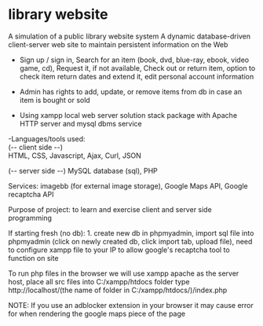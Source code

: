 # library website
A simulation of a public library website system 
A dynamic database-driven client-server web site to maintain persistent information on the Web

- Sign up / sign in, Search for an item (book, dvd, blue-ray, ebook, video game, cd), Request it, if not available, Check out or return item, 
option to check item return dates and extend it, edit personal account information
- Admin has rights to add, update, or remove items from db in case an item is bought or sold  

- Using xampp local web server solution stack package
with Apache HTTP server and mysql dbms service


-Languages/tools used:<br>
(-- client side --)<br>
HTML, CSS, Javascript, Ajax, Curl, JSON    

(-- server side --) 
MySQL database (sql), PHP 

Services: imagebb (for external image storage), Google Maps API, Google recaptcha API 


Purpose of project: to learn and exercise client and server side programming 

If starting fresh (no db): 1. create new db in phpmyadmin, import sql file into phpmyadmin
(click on newly created db, click import tab, upload file), need to configure xampp file to
your IP to allow google's recaptcha tool to function on site 
 
To run php files in the browser we will use xampp apache as the server host,
place all src files into C:/xampp/htdocs folder
type http://localhost/(the name of folder in C:/xampp/htdocs/)/index.php

NOTE: If you use an adblocker extension in your browser it may cause error for when rendering the google maps piece of the page
